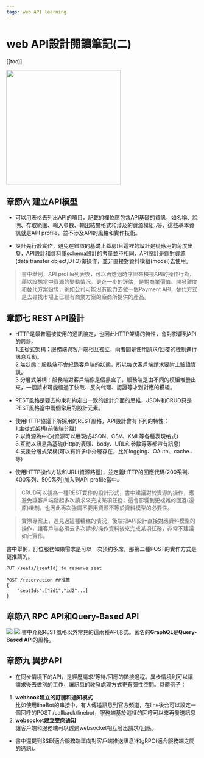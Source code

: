 ```yaml
---
tags: web API learning
---
```


# web API設計閱讀筆記(二)

[[toc]]

<img src="https://i.imgur.com/P5JMd4o.jpg" style="width:300px" />

## 章節六 建立API模型
- 可以用表格去列出API的項目，記載的欄位應包含API基礎的資訊，如名稱、說明、存取範圍、輸入參數、輸出結果格式和涉及的資源模組..等，這些基本資訊就是API profile，並不涉及API的風格和實作技術。

- 設計先行於實作，避免在錯誤的基礎上蓋房!且這裡的設計是從應用的角度出發，API設計和資料庫schema設計的考量並不相同，API設計是針對資源(data transfer object,DTO)做操作，並非直接對資料模組(model)去使用。

> 書中舉例，API profile列表後，可以再透過時序圖來檢視API的操作行為，藉以設想當中資源的變動情況。更進一步的評估，是對商業價值、開發難度和替代方案設想，例如公司可能沒有能力去做一個Payment API，替代方式是去尋找市場上已經有商業方案的廠商所提供的產品。

## 章節七 REST API設計
- HTTP是最普遍被使用的通訊協定，也因此HTTP架構的特性，會對影響到API的設計。      
1.主從式架構：服務端與客戶端相互獨立，兩者間是使用請求/回覆的機制進行訊息互動。       
2.無狀態：服務端不會紀錄客戶端的狀態，所以每次客戶端請求要附上驗證資訊。      
3.分層式架構：服務端對客戶端像是個黑盒子，服務端是由不同的模組堆疊出來，一個請求可能經過了快取、反向代理、認證等才到對應的模組。     

- REST風格是要去約束和約定出一致的設計介面的思維，JSON和CRUD只是REST風格當中兩個常用的設計元素。

- 使用HTTP協議下所採用的REST風格，API設計會有下列的特性：     
1.主從式架構(前後端分離)      
2.以資源為中心(資源可以展現成JSON、CSV、XML等各種表現格式)     
3.互動以訊息為基礎(Http的表頭、body、URL和參數等等都帶有訊息)     
4.支援分層式架構(可以有許多中介層存在，比如logging、OAuth、cache..等)     

- 使用HTTP操作方法和URL(資源路徑)，並定義HTTP的回應代碼(200系列、400系列、500系列)加入到API profile當中。

> CRUD可以視為一種REST實作的設計形式，書中建議對於資源的操作，應避免讓客戶端發起多次請求來完成某項任務，這會影響到更複雜的回退(還原)機制，也因此再次強調不要用資源不等於資料模型的必要性。

> 實際專案上，遇見過這種糟糕的情況，後端把API設計直接對應資料模型的操作，讓客戶端必須去多次請求/操作資料後來完成某項任務，非常不建議如此實作。

書中舉例，訂位服務如果需求是可以一次預約多席，那第二種POST的實作方式是更推薦的。
```http=
PUT /seats/{seatId} to reserve seat

POST /reservation ##推薦
{
    "seatIds":["id1","id2"...]
}
```

## 章節八 RPC API和Query-Based API
![](https://i.imgur.com/X2wDNJh.png)
![](https://i.imgur.com/OLhtTnZ.png)
書中介紹REST風格以外常見的這兩種API形式。著名的**GraphQL**是**Query-Based API**的風格。

## 章節九 異步API
- 在同步情境下的API，是經歷請求/等待/回應的拋接過程。異步情境則可以讓請求後去做別的工作，讓訊息的收發處理方式更有彈性空間。具體例子：     
1. **webhook建立的訂閱和通知模式**     
比如使用lineBot的串接中，有人傳送訊息到官方頻道，在line後台可以設定一個回呼的POST /callback/linebot，服務端基於這樣的回呼可以來再發送訊息
2. **websocket建立雙向通知**        
讓客戶端和服務端可以透過websocket相互發出請求/回應。

- 書中還提到SSE(適合服務端單向對客戶端推送訊息)和gRPC(適合服務端之間的通訊)。




